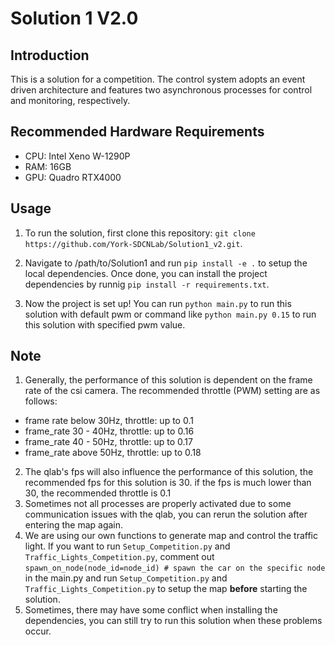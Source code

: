 # Solution 1 V2.0
## Introduction
This is a solution for a competition. The control system adopts an event driven architecture and features two asynchronous processes for control and monitoring, respectively. 
## Recommended Hardware Requirements
- CPU: Intel Xeno W-1290P 
- RAM: 16GB 
- GPU: Quadro RTX4000
## Usage
1. To run the solution, first clone this repository: 
```git clone https://github.com/York-SDCNLab/Solution1_v2.git```.

2. Navigate to /path/to/Solution1 and run ```pip install -e .``` to setup 
the local dependencies. Once done, you can install the project dependencies by runnig ```pip install -r requirements.txt```. 

3. Now the project is set up! You can run ```python main.py``` to run this solution with default pwm or command like ```python main.py 0.15``` to run this solution with specified pwm value. 
## Note
1. Generally, the performance of this solution is dependent on the frame rate of the csi camera. The recommended throttle (PWM) setting are as follows: 
- frame rate below 30Hz, throttle: up to 0.1 
- frame_rate 30 - 40Hz, throttle: up to 0.16    
- frame_rate 40 - 50Hz, throttle: up to 0.17    
- frame_rate above 50Hz, throttle: up to 0.18 
2. The qlab's fps will also influence the performance of this solution, the recommended fps for this solution is 30. if the fps is much lower than 30, the recommended throttle is 0.1
3. Sometimes not all processes are properly activated due to some communication issues with the qlab, you can rerun the solution after entering the map again.
4. We are using our own functions to generate map and control the traffic light. If you want to run `Setup_Competition.py` and `Traffic_Lights_Competition.py`, comment out `spawn_on_node(node_id=node_id) # spawn the car on the specific node` in the main.py and run `Setup_Competition.py` and `Traffic_Lights_Competition.py` to setup the map <b>before</b> starting the solution.
5. Sometimes, there may have some conflict when installing the dependencies, you can still try to run this solution when these problems occur.  


